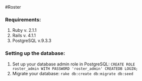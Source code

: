 #Roster

### Requirements:
1. Ruby v. 2.1.1
2. Rails v. 4.1.1
3. PostgreSQL v.9.3.3

### Setting up the database:
1. Set up your database admin role in PostgreSQL:
    `CREATE ROLE roster_admin WITH PASSWORD 'roster_admin' CREATEDB LOGIN;`
2. Migrate your database: `rake db:create db:migrate db:seed`